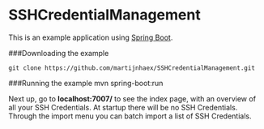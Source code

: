 SSHCredentialManagement
========================

This is an example application using [Spring Boot](http://projects.spring.io/spring-boot/ "Spring Boot").

###Downloading the example

	git clone https://github.com/martijnhaex/SSHCredentialManagement.git

###Running the example
	mvn spring-boot:run

Next up, go to **localhost:7007/** to see the index page, with an overview of all your SSH Credentials. At startup there will be no SSH Credentials. Through the import menu you can batch import a list of SSH Credentials.
